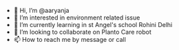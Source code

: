 - 👋 Hi, I’m @aaryanja
- 👀 I’m interested in environment related issue 
- 🌱 I’m currently learning in st Angel's school Rohini Delhi 
- 💞️ I’m looking to collaborate on Planto Care robot 
- 📫 How to reach me by message or call 

<!---
aaryanja/aaryanja is a ✨ special ✨ repository because its `README.md` (this file) appears on your GitHub profile.
You can click the Preview link to take a look at your changes.
--->
